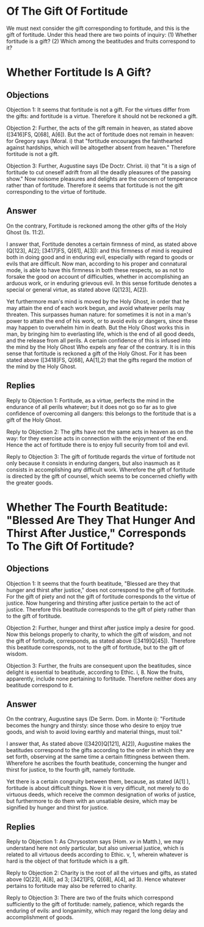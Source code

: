 # Of The Gift Of Fortitude

We must next consider the gift corresponding to fortitude, and this is the gift of fortitude. Under this head there are two points of inquiry:
(1) Whether fortitude is a gift?
(2) Which among the beatitudes and fruits correspond to it?
# Whether Fortitude Is A Gift?

## Objections

Objection 1: It seems that fortitude is not a gift. For the virtues differ from the gifts: and fortitude is a virtue. Therefore it should not be reckoned a gift.

Objection 2: Further, the acts of the gift remain in heaven, as stated above ([3416]FS, Q[68], A[6]). But the act of fortitude does not remain in heaven: for Gregory says (Moral. i) that "fortitude encourages the fainthearted against hardships, which will be altogether absent from heaven." Therefore fortitude is not a gift.

Objection 3: Further, Augustine says (De Doctr. Christ. ii) that "it is a sign of fortitude to cut oneself adrift from all the deadly pleasures of the passing show." Now noisome pleasures and delights are the concern of temperance rather than of fortitude. Therefore it seems that fortitude is not the gift corresponding to the virtue of fortitude.

## Answer

On the contrary, Fortitude is reckoned among the other gifts of the Holy Ghost (Is. 11:2).

I answer that, Fortitude denotes a certain firmness of mind, as stated above (Q[123], A[2]; [3417]FS, Q[61], A[3]): and this firmness of mind is required both in doing good and in enduring evil, especially with regard to goods or evils that are difficult. Now man, according to his proper and connatural mode, is able to have this firmness in both these respects, so as not to forsake the good on account of difficulties, whether in accomplishing an arduous work, or in enduring grievous evil. In this sense fortitude denotes a special or general virtue, as stated above (Q[123], A[2]).

Yet furthermore man's mind is moved by the Holy Ghost, in order that he may attain the end of each work begun, and avoid whatever perils may threaten. This surpasses human nature: for sometimes it is not in a man's power to attain the end of his work, or to avoid evils or dangers, since these may happen to overwhelm him in death. But the Holy Ghost works this in man, by bringing him to everlasting life, which is the end of all good deeds, and the release from all perils. A certain confidence of this is infused into the mind by the Holy Ghost Who expels any fear of the contrary. It is in this sense that fortitude is reckoned a gift of the Holy Ghost. For it has been stated above ([3418]FS, Q[68], AA[1],2) that the gifts regard the motion of the mind by the Holy Ghost.

## Replies

Reply to Objection 1: Fortitude, as a virtue, perfects the mind in the endurance of all perils whatever; but it does not go so far as to give confidence of overcoming all dangers: this belongs to the fortitude that is a gift of the Holy Ghost.

Reply to Objection 2: The gifts have not the same acts in heaven as on the way: for they exercise acts in connection with the enjoyment of the end. Hence the act of fortitude there is to enjoy full security from toil and evil.

Reply to Objection 3: The gift of fortitude regards the virtue of fortitude not only because it consists in enduring dangers, but also inasmuch as it consists in accomplishing any difficult work. Wherefore the gift of fortitude is directed by the gift of counsel, which seems to be concerned chiefly with the greater goods.
# Whether The Fourth Beatitude: "Blessed Are They That Hunger And Thirst After Justice," Corresponds To The Gift Of Fortitude?

## Objections

Objection 1: It seems that the fourth beatitude, "Blessed are they that hunger and thirst after justice," does not correspond to the gift of fortitude. For the gift of piety and not the gift of fortitude corresponds to the virtue of justice. Now hungering and thirsting after justice pertain to the act of justice. Therefore this beatitude corresponds to the gift of piety rather than to the gift of fortitude.

Objection 2: Further, hunger and thirst after justice imply a desire for good. Now this belongs properly to charity, to which the gift of wisdom, and not the gift of fortitude, corresponds, as stated above ([3419]Q[45]). Therefore this beatitude corresponds, not to the gift of fortitude, but to the gift of wisdom.

Objection 3: Further, the fruits are consequent upon the beatitudes, since delight is essential to beatitude, according to Ethic. i, 8. Now the fruits, apparently, include none pertaining to fortitude. Therefore neither does any beatitude correspond to it.

## Answer

On the contrary, Augustine says (De Serm. Dom. in Monte i): "Fortitude becomes the hungry and thirsty: since those who desire to enjoy true goods, and wish to avoid loving earthly and material things, must toil."

I answer that, As stated above ([3420]Q[121], A[2]), Augustine makes the beatitudes correspond to the gifts according to the order in which they are set forth, observing at the same time a certain fittingness between them. Wherefore he ascribes the fourth beatitude, concerning the hunger and thirst for justice, to the fourth gift, namely fortitude.

Yet there is a certain congruity between them, because, as stated (A[1] ), fortitude is about difficult things. Now it is very difficult, not merely to do virtuous deeds, which receive the common designation of works of justice, but furthermore to do them with an unsatiable desire, which may be signified by hunger and thirst for justice.

## Replies

Reply to Objection 1: As Chrysostom says (Hom. xv in Matth.), we may understand here not only particular, but also universal justice, which is related to all virtuous deeds according to Ethic. v, 1, wherein whatever is hard is the object of that fortitude which is a gift.

Reply to Objection 2: Charity is the root of all the virtues and gifts, as stated above (Q[23], A[8], ad 3; [3421]FS, Q[68], A[4], ad 3). Hence whatever pertains to fortitude may also be referred to charity.

Reply to Objection 3: There are two of the fruits which correspond sufficiently to the gift of fortitude: namely, patience, which regards the enduring of evils: and longanimity, which may regard the long delay and accomplishment of goods.
